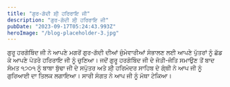 ```yaml
---
title: "ਗੁਰ-ਗੱਦੀ ਸ਼ੀ੍ ਹਰਿਰਾਇ ਜੀ"
description: "ਗੁਰ-ਗੱਦੀ ਸ਼ੀ੍ ਹਰਿਰਾਇ ਜੀ"
pubDate: "2023-09-17T05:24:43.993Z"
heroImage: "/blog-placeholder-3.jpg"
---
```


ਗੁਰੂ ਹਰਗੋਬਿੰਦ ਜੀ ਨੇ ਆਪਣੇ ਮਗਰੋਂ ਗੁਰ-ਗੱਦੀ ਦੀਆਂ ਜ਼ੁੰਮੇਵਾਰੀਆਂ ਸੰਭਾਲਣ ਲਈ ਆਪਣੇ ਪੁੱਤਰਾਂ ਨੂੰ ਛੱਡ ਕੇ ਆਪਣੇ ਪੋਤਰੇ ਹਰਿਰਾਇ ਜੀ ਨੂੰ ਚੁਣਿਆ। ਜਦੋਂ ਗੁਰੂ ਹਰਗੋਬਿੰਦ ਜੀ ਦੇ ਜੋਤੀ-ਜੋਤਿ ਸਮਾਉਣ ਤੋਂ ਬਾਦ ਸੰਮਤ ੧੭੦੧ ਨੂੰ ਬਾਬਾ ਬੁੱਢਾ ਜੀ ਦੇ ਸਪੁੱਤਰ ਅਤੇ ਸ਼ੀ੍ ਹਰਿਮੰਦਰ ਸਾਹਿਬ ਦੇ ਗ੍ੰਥੀ ਨੇ ਆਪ ਜੀ ਨੂੰ ਗੁਰਿਆਈ ਦਾ ਤਿਲਕ ਲਗਾਇਆ। ਸਾਰੀ ਸੰਗਤ ਨੇ ਆਪ ਜੀ ਨੂੰ ਮੱਥਾ ਟੇਕਿਆ।

